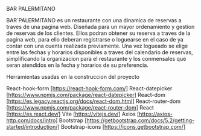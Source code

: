 BAR PALERMITANO

BAR´PALERMITANO es un restaurante con una dinamica de reservas a traves de una pagina web. Diseñada para un mayor ordenamiento y gestion de reservas de los clientes. Ellos podran obtener su reserva a traves de la pagina web, para ello deberan registrarse o loguearse en el caso de ya contar con una cuenta realizada previamente. Una vez logueado se elige entre las fechas y horarios disponibles a traves del calendario de reservas, simplificando la organizacion para el restaurante y los conmensales que seran atendidos en la fecha y horarios de su preferencia.


Herramientas usadas en la construccion del proyecto

React-hook-form [https://react-hook-form.com/]
React-datepicker [https://www.npmjs.com/package/react-datepicker]
React-dom [https://es.legacy.reactjs.org/docs/react-dom.html]
React-router-dom [https://www.npmjs.com/package/react-router-dom]
React [https://es.react.dev/]
Vite [https://vitejs.dev/]
Axios [https://axios-http.com/docs/intro]
Bootstrap [https://getbootstrap.com/docs/5.2/getting-started/introduction/]
Bootstrap-icons [https://icons.getbootstrap.com/]
